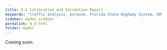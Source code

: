 ```yaml
---
title: 8.6 Calibration and Validation Report
keywords: "traffic analysis, purpose, Florida State Highway System, SHS"
sidebar: mydoc_sidebar
permalink: 8_6.html
folder: mydoc
---
```


<p>
  Coming soon.
</p>